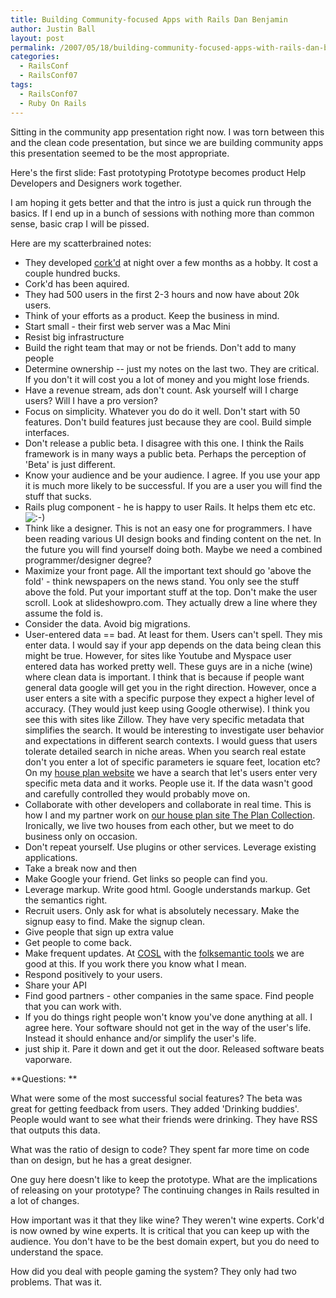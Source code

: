 ```yaml
---
title: Building Community-focused Apps with Rails Dan Benjamin
author: Justin Ball
layout: post
permalink: /2007/05/18/building-community-focused-apps-with-rails-dan-benjamin/
categories:
  - RailsConf
  - RailsConf07
tags:
  - RailsConf07
  - Ruby On Rails
---
```


Sitting in the community app presentation right now. I was torn between this and the clean code presentation, but since we are building community apps this presentation seemed to be the most appropriate.

Here's the first slide:
Fast prototyping
Prototype becomes product
Help Developers and Designers work together.

I am hoping it gets better and that the intro is just a quick run through the basics. If I end up in a bunch of sessions with nothing more than common sense, basic crap I will be pissed.

Here are my scatterbrained notes:

*   They developed [cork'd][1] at night over a few months as a hobby. It cost a couple hundred bucks.
*   Cork'd has been aquired.
*   They had 500 users in the first 2-3 hours and now have about 20k users.
*   Think of your efforts as a product. Keep the business in mind.
*   Start small - their first web server was a Mac Mini
*   Resist big infrastructure
*   Build the right team that may or not be friends. Don't add to many people
*   Determine ownership
    -- just my notes on the last two. They are critical. If you don't it will cost you a lot of money and you might lose friends.
*   Have a revenue stream, ads don't count. Ask yourself will I charge users? Will I have a pro version?
*   Focus on simplicity. Whatever you do do it well. Don't start with 50 features. Don't build features just because they are cool. Build simple interfaces.
*   Don't release a public beta. I disagree with this one. I think the Rails framework is in many ways a public beta. Perhaps the perception of 'Beta' is just different.
*   Know your audience and be your audience. I agree. If you use your app it is much more likely to be successful. If you are a user you will find the stuff that sucks.
*   Rails plug component - he is happy to user Rails. It helps them etc etc. ![:-)][2]
*   Think like a designer. This is not an easy one for programmers. I have been reading various UI design books and finding content on the net. In the future you will find yourself doing both. Maybe we need a combined programmer/designer degree?
*   Maximize your front page. All the important text should go 'above the fold' - think newspapers on the news stand. You only see the stuff above the fold. Put your important stuff at the top. Don't make the user scroll. Look at slideshowpro.com. They actually drew a line where they assume the fold is.
*   Consider the data. Avoid big migrations.
*   User-entered data == bad. At least for them. Users can't spell. They mis enter data. I would say if your app depends on the data being clean this might be true. However, for sites like Youtube and Myspace user entered data has worked pretty well. These guys are in a niche (wine) where clean data is important. I think that is because if people want general data google will get you in the right direction. However, once a user enters a site with a specific purpose they expect a higher level of accuracy. (They would just keep using Google otherwise). I think you see this with sites like Zillow. They have very specific metadata that simplifies the search. It would be interesting to investigate user behavior and expectations in different search contexts. I would guess that users tolerate detailed search in niche areas. When you search real estate don't you enter a lot of specific parameters ie square feet, location etc? On my [house plan website][3] we have a search that let's users enter very specific meta data and it works. People use it. If the data wasn't good and carefully controlled they would probably move on.
*   Collaborate with other developers and collaborate in real time. This is how I and my partner work on [our house plan site The Plan Collection][4]. Ironically, we live two houses from each other, but we meet to do business only on occasion.
*   Don't repeat yourself. Use plugins or other services. Leverage existing applications.
*   Take a break now and then
*   Make Google your friend. Get links so people can find you.
*   Leverage markup. Write good html. Google understands markup. Get the semantics right.
*   Recruit users. Only ask for what is absolutely necessary. Make the signup easy to find. Make the signup clean.
*   Give people that sign up extra value
*   Get people to come back.
*   Make frequent updates. At [COSL][5] with the [folksemantic tools][6] we are good at this. If you work there you know what I mean.
*   Respond positively to your users.
*   Share your API
*   Find good partners - other companies in the same space. Find people that you can work with.
*   If you do things right people won't know you've done anything at all. I agree here. Your software should not get in the way of the user's life. Instead it should enhance and/or simplify the user's life.
*   just ship it. Pare it down and get it out the door. Released software beats vaporware.

 [1]: http://corkd.com/
 [2]: http://www.justinball.com/wp-includes/images/smilies/icon_smile.gif
 [3]: http://www.theplancollection.com/ "The Plan Collection.com"
 [4]: http://www.theplancollection.com "The Plan Collection.com"
 [5]: http://cosl.usu.edu/
 [6]: http://www.folksemantic.org/

**Questions:
**

What were some of the most successful social features?
The beta was great for getting feedback from users. They added 'Drinking buddies'. People would want to see what their friends were drinking. They have RSS that outputs this data.

What was the ratio of design to code?
They spent far more time on code than on design, but he has a great designer.

One guy here doesn't like to keep the prototype. What are the implications of releasing on your prototype?
The continuing changes in Rails resulted in a lot of changes.

How important was it that they like wine?
They weren't wine experts. Cork'd is now owned by wine experts. It is critical that you can keep up with the audience. You don't have to be the best domain expert, but you do need to understand the space.

How did you deal with people gaming the system? They only had two problems. That was it.